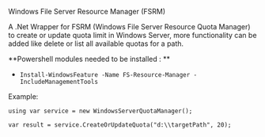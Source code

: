 Windows File Server Resource Manager (FSRM)


A .Net Wrapper for FSRM (Windows File Server Resource Quota Manager) to create or update quota limit in Windows Server,
more functionality can be added like delete or list all available quotas for a path.

**Powershell modules needed to be installed : **

- `Install-WindowsFeature -Name FS-Resource-Manager -IncludeManagementTools`


Example:

`using var service = new WindowsServerQuotaManager();`

`var result = service.CreateOrUpdateQuota("d:\\targetPath", 20);`


